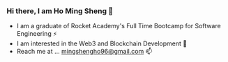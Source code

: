 ### Hi there, I am Ho Ming Sheng 👋
  - I am a graduate of Rocket Academy's Full Time Bootcamp for Software Engineering ⚡
  - I am interested in the Web3 and Blockchain Development 🔭
  - Reach me at ... mingshengho96@gmail.com 📫

<!--
**WorkOutWorkIn/WorkOutWorkIn** is a ✨ _special_ ✨ repository because its `README.md` (this file) appears on your GitHub profile.

Here are some ideas to get you started:

- 🔭 I’m currently working on ...
- 🌱 I’m currently learning ...
- 👯 I’m looking to collaborate on ...
- 🤔 I’m looking for help with ...
- 💬 Ask me about ...
- 📫 How to reach me: ...
- 😄 Pronouns: ...
- ⚡ Fun fact: ...
-->
